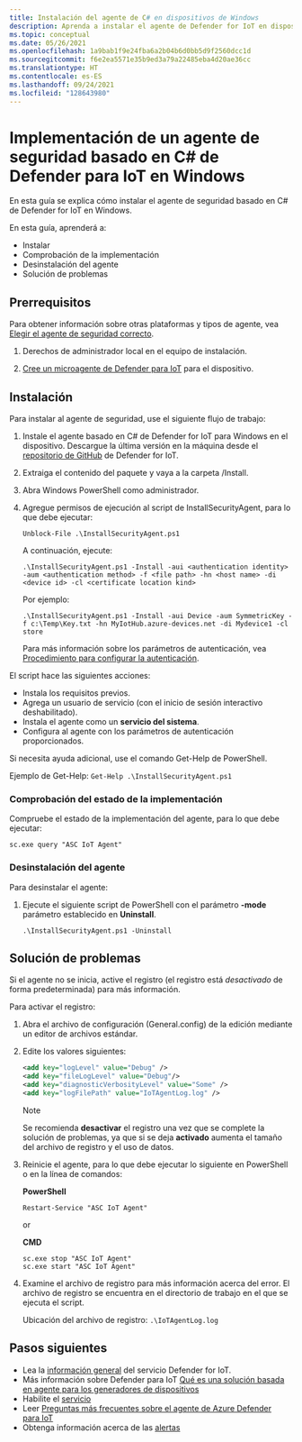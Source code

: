```yaml
---
title: Instalación del agente de C# en dispositivos de Windows
description: Aprenda a instalar el agente de Defender for IoT en dispositivos Windows de 32 o 64 bits.
ms.topic: conceptual
ms.date: 05/26/2021
ms.openlocfilehash: 1a9bab1f9e24fba6a2b04b6d0bb5d9f2560dcc1d
ms.sourcegitcommit: f6e2ea5571e35b9ed3a79a22485eba4d20ae36cc
ms.translationtype: HT
ms.contentlocale: es-ES
ms.lasthandoff: 09/24/2021
ms.locfileid: "128643980"
---
```

# <a name="deploy-a-defender-for-iot-c-based-security-agent-for-windows"></a>Implementación de un agente de seguridad basado en C# de Defender para IoT en Windows

En esta guía se explica cómo instalar el agente de seguridad basado en C# de Defender for IoT en Windows.

En esta guía, aprenderá a:

- Instalar
- Comprobación de la implementación
- Desinstalación del agente
- Solución de problemas

## <a name="prerequisites"></a>Prerrequisitos

Para obtener información sobre otras plataformas y tipos de agente, vea [Elegir el agente de seguridad correcto](how-to-deploy-agent.md).

1. Derechos de administrador local en el equipo de instalación.

1. [Cree un microagente de Defender para IoT](quickstart-create-security-twin.md) para el dispositivo.

## <a name="installation"></a>Instalación

Para instalar al agente de seguridad, use el siguiente flujo de trabajo:

1. Instale el agente basado en C# de Defender for IoT para Windows en el dispositivo. Descargue la última versión en la máquina desde el [repositorio de GitHub](https://github.com/Azure/Azure-IoT-Security-Agent-CS) de Defender for IoT.

1. Extraiga el contenido del paquete y vaya a la carpeta /Install.

1. Abra Windows PowerShell como administrador.
1. Agregue permisos de ejecución al script de InstallSecurityAgent, para lo que debe ejecutar:

    ```
    Unblock-File .\InstallSecurityAgent.ps1
    ```

    A continuación, ejecute:

    ```
    .\InstallSecurityAgent.ps1 -Install -aui <authentication identity> -aum <authentication method> -f <file path> -hn <host name> -di <device id> -cl <certificate location kind>
    ```

    Por ejemplo:

    ```
    .\InstallSecurityAgent.ps1 -Install -aui Device -aum SymmetricKey -f c:\Temp\Key.txt -hn MyIotHub.azure-devices.net -di Mydevice1 -cl store
    ```

    Para más información sobre los parámetros de autenticación, vea [Procedimiento para configurar la autenticación](concept-security-agent-authentication-methods.md).

El script hace las siguientes acciones:

* Instala los requisitos previos.
* Agrega un usuario de servicio (con el inicio de sesión interactivo deshabilitado).
* Instala el agente como un **servicio del sistema**.
* Configura al agente con los parámetros de autenticación proporcionados.

Si necesita ayuda adicional, use el comando Get-Help de PowerShell.

Ejemplo de Get-Help: ```Get-Help .\InstallSecurityAgent.ps1```

### <a name="verify-deployment-status"></a>Comprobación del estado de la implementación

Compruebe el estado de la implementación del agente, para lo que debe ejecutar:

`sc.exe query "ASC IoT Agent"`

### <a name="uninstall-the-agent"></a>Desinstalación del agente

Para desinstalar el agente:

1. Ejecute el siguiente script de PowerShell con el parámetro **-mode** parámetro establecido en **Uninstall**.

    ```
    .\InstallSecurityAgent.ps1 -Uninstall
    ```

## <a name="troubleshooting"></a>Solución de problemas

Si el agente no se inicia, active el registro (el registro está *desactivado* de forma predeterminada) para más información.

Para activar el registro:

1. Abra el archivo de configuración (General.config) de la edición mediante un editor de archivos estándar.

1. Edite los valores siguientes:

   ```xml
   <add key="logLevel" value="Debug" />
   <add key="fileLogLevel" value="Debug"/>
   <add key="diagnosticVerbosityLevel" value="Some" />
   <add key="logFilePath" value="IoTAgentLog.log" />
   ```

    > [!NOTE]
    > Se recomienda **desactivar** el registro una vez que se complete la solución de problemas, ya que si se deja **activado** aumenta el tamaño del archivo de registro y el uso de datos.

1. Reinicie el agente, para lo que debe ejecutar lo siguiente en PowerShell o en la línea de comandos:

    **PowerShell**

     ```
     Restart-Service "ASC IoT Agent"
     ```

   or

    **CMD**

     ```
     sc.exe stop "ASC IoT Agent"
     sc.exe start "ASC IoT Agent"
     ```

1. Examine el archivo de registro para más información acerca del error. El archivo de registro se encuentra en el directorio de trabajo en el que se ejecuta el script. 

   Ubicación del archivo de registro: `.\IoTAgentLog.log`

## <a name="next-steps"></a>Pasos siguientes

* Lea la [información general](overview.md) del servicio Defender for IoT.
* Más información sobre Defender para IoT [Qué es una solución basada en agente para los generadores de dispositivos](architecture-agent-based.md)
* Habilite el [servicio](quickstart-onboard-iot-hub.md)
* Leer [Preguntas más frecuentes sobre el agente de Azure Defender para IoT](resources-agent-frequently-asked-questions.md)
* Obtenga información acerca de las [alertas](concept-security-alerts.md)
